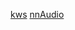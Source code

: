 [kws](https://arxiv.org/pdf/1804.03209.pdf)
[nnAudio](https://ieeexplore.ieee.org/abstract/document/9174990)